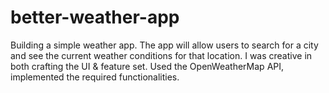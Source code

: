 # better-weather-app
Building a simple weather app. The app will allow users to search for a city and see the current weather conditions for that location. I was creative in both crafting the UI &amp; feature set. Used the OpenWeatherMap API, implemented the required functionalities.
